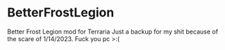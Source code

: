 # BetterFrostLegion
Better Frost Legion mod for Terraria
Just a backup for my shit because of the scare of 1/14/2023. Fuck you pc >:(
